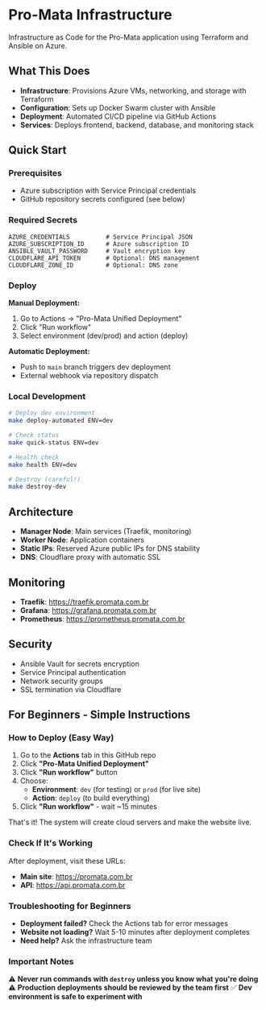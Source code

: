 # Pro-Mata Infrastructure

Infrastructure as Code for the Pro-Mata application using Terraform and Ansible on Azure.

## What This Does

- **Infrastructure**: Provisions Azure VMs, networking, and storage with Terraform
- **Configuration**: Sets up Docker Swarm cluster with Ansible
- **Deployment**: Automated CI/CD pipeline via GitHub Actions
- **Services**: Deploys frontend, backend, database, and monitoring stack

## Quick Start

### Prerequisites

- Azure subscription with Service Principal credentials
- GitHub repository secrets configured (see below)

### Required Secrets

```plain
AZURE_CREDENTIALS          # Service Principal JSON
AZURE_SUBSCRIPTION_ID      # Azure subscription ID
ANSIBLE_VAULT_PASSWORD     # Vault encryption key
CLOUDFLARE_API_TOKEN       # Optional: DNS management
CLOUDFLARE_ZONE_ID         # Optional: DNS zone
```

### Deploy

**Manual Deployment:**

1. Go to Actions → "Pro-Mata Unified Deployment"
2. Click "Run workflow"
3. Select environment (dev/prod) and action (deploy)

**Automatic Deployment:**

- Push to `main` branch triggers dev deployment
- External webhook via repository dispatch

### Local Development

```bash
# Deploy dev environment
make deploy-automated ENV=dev

# Check status
make quick-status ENV=dev

# Health check
make health ENV=dev

# Destroy (careful!)
make destroy-dev
```

## Architecture

- **Manager Node**: Main services (Traefik, monitoring)
- **Worker Node**: Application containers
- **Static IPs**: Reserved Azure public IPs for DNS stability
- **DNS**: Cloudflare proxy with automatic SSL

## Monitoring

- **Traefik**: <https://traefik.promata.com.br>
- **Grafana**: <https://grafana.promata.com.br>
- **Prometheus**: <https://prometheus.promata.com.br>

## Security

- Ansible Vault for secrets encryption
- Service Principal authentication
- Network security groups
- SSL termination via Cloudflare

## For Beginners - Simple Instructions

### How to Deploy (Easy Way)

1. Go to the **Actions** tab in this GitHub repo
2. Click **"Pro-Mata Unified Deployment"**
3. Click **"Run workflow"** button
4. Choose:
   - **Environment**: `dev` (for testing) or `prod` (for live site)
   - **Action**: `deploy` (to build everything)
5. Click **"Run workflow"** - wait ~15 minutes

That's it! The system will create cloud servers and make the website live.

### Check If It's Working

After deployment, visit these URLs:

- **Main site**: <https://promata.com.br>
- **API**: <https://api.promata.com.br>

### Troubleshooting for Beginners

- **Deployment failed?** Check the Actions tab for error messages
- **Website not loading?** Wait 5-10 minutes after deployment completes
- **Need help?** Ask the infrastructure team

### Important Notes

⚠️ **Never run commands with `destroy` unless you know what you're doing**
⚠️ **Production deployments should be reviewed by the team first**
✅ **Dev environment is safe to experiment with**
